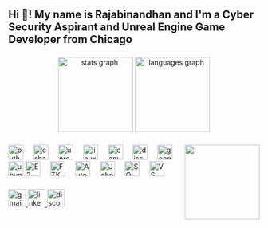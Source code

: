 <h2 align="left">Hi 👋! My name is Rajabinandhan and I'm a Cyber Security Aspirant and Unreal Engine Game Developer from Chicago</h2>

###

<div align="center">
  <img src="https://github-readme-stats.vercel.app/api?username=RajabinandhanPG&hide_title=false&hide_rank=false&show_icons=true&include_all_commits=true&count_private=true&disable_animations=false&theme=dracula&locale=en&hide_border=false" height="150" alt="stats graph"  />
  <img src="https://github-readme-stats.vercel.app/api/top-langs?username=RajabinandhanPG&locale=en&hide_title=false&layout=compact&card_width=320&langs_count=5&theme=dracula&hide_border=false" height="150" alt="languages graph"  />
</div>

###

<img align="right" height="150" src="https://64.media.tumblr.com/9fcc9762313e134b8710a8c2fb53ff5c/tumblr_nzzkd5Lfyi1v2y42bo1_500.gifv"  />

###

<div align="left">
  <img src="https://cdn.jsdelivr.net/gh/devicons/devicon/icons/python/python-original.svg" height="30" alt="python logo"  />
  <img width="12" />
  <img src="https://cdn.jsdelivr.net/gh/devicons/devicon/icons/csharp/csharp-original.svg" height="30" alt="csharp logo"  />
  <img width="12" />
  <img src="https://cdn.jsdelivr.net/gh/devicons/devicon/icons/unrealengine/unrealengine-original.svg" height="30" alt="unrealengine logo"  />
  <img width="12" />
  <img src="https://skillicons.dev/icons?i=linux" height="30" alt="linux logo"  />
  <img width="12" />
  <img src="https://cdn.jsdelivr.net/gh/devicons/devicon/icons/canva/canva-original.svg" height="30" alt="canva logo"  />
  <img width="12" />
  <img src="https://cdn.simpleicons.org/discord/5865F2" height="30" alt="discord logo"  />
  <img width="12" />
  <img src="https://cdn.simpleicons.org/google/4285F4" height="30" alt="google logo"  />
  <img width="12" />
  <img src="https://cdn.simpleicons.org/ubuntu/E95420" height="30" alt="ubuntu logo"  />
  <img src="https://www.g2.com/products/autopsy/reviews)" height="30" alt="E3 Forensic Platform logo"  />
  <img width="12" />
  <img src="URL_FOR_FTK_IMAGER_ICON" height="30" alt="FTK Imager logo"  />
  <img width="12" />
  <img src="URL_FOR_AUTOPSY_DIGITAL_FORENSICS_ICON" height="30" alt="Autopsy Digital Forensics logo"  />
  <img width="12" />
  <img src="URL_FOR_JOHN_THE_RIPPER_ICON" height="30" alt="John the Ripper logo"  />
  <img width="12" />
  <img src="URL_FOR_SQLMAP_ICON" height="30" alt="SQLMap logo"  />
  <img width="12" />
  <img src="https://cdn.jsdelivr.net/gh/devicons/devicon/icons/vscode/vscode-original.svg" height="30" alt="VS Code logo"  />
</div>

###

<div align="left">
  <a href="rajabinandhanpg@gmail.com" target="_blank">
    <img src="https://img.shields.io/static/v1?message=Gmail&logo=gmail&label=&color=D14836&logoColor=white&labelColor=&style=for-the-badge" height="35" alt="gmail logo"  />
  </a>
  <a href="https://www.linkedin.com/in/raj-abinandhanpg/" target="_blank">
    <img src="https://img.shields.io/static/v1?message=LinkedIn&logo=linkedin&label=&color=0077B5&logoColor=white&labelColor=&style=for-the-badge" height="35" alt="linkedin logo"  />
  </a>
  <a href="https://discordapp.com/users/addictedfaya" target="_blank">
    <img src="https://img.shields.io/static/v1?message=Discord&logo=discord&label=&color=7289DA&logoColor=white&labelColor=&style=for-the-badge" height="35" alt="discord logo"  />
  </a>
</div>

###
